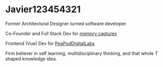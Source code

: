 # Javier123454321

Former Architectural Designer turned software developer.

Co-Founder and Full Stack Dev for [memory captures](https://memorycaptures.com)

Frontend (Vue) Dev for [PeaPodDigitalLabs](https://peapoddigitallabs.com)

Firm believer in self learning, multidisciplinary thinking, and that whole T shaped knowledge idea. 
